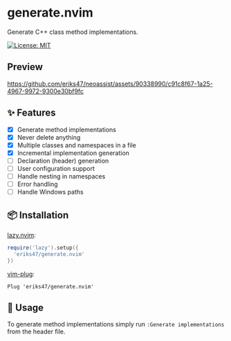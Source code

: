 # generate.nvim

Generate C++ class method implementations.

[![License: MIT](https://img.shields.io/badge/License-MIT-yellow.svg)](https://opensource.org/licenses/MIT)

## Preview

https://github.com/eriks47/neoassist/assets/90338990/c91c8f67-1a25-4967-9972-9300e30bf9fc

## :sparkles: Features

- [x] Generate method implementations
- [x] Never delete anything
- [x] Multiple classes and namespaces in a file
- [x] Incremental implementation generation
- [ ] Declaration (header) generation
- [ ] User configuration support
- [ ] Handle nesting in namespaces
- [ ] Error handling
- [ ] Handle Windows paths

## :package: Installation

[lazy.nvim](https://github.com/folke/lazy.nvim):
```lua
require('lazy').setup({
  'eriks47/generate.nvim'
})
```
[vim-plug](https://github.com/junegunn/vim-plug):
```vim
Plug 'eriks47/generate.nvim'
```

## :rocket: Usage

To generate method implementations simply run `:Generate implementations`
from the header file.
